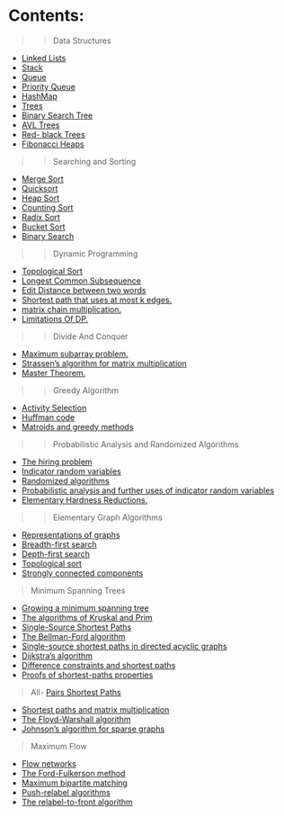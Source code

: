 # Contents:

	
>>	Data Structures

- <a href="https://github.com/RishabhSri14/Cheatsheet/tree/main/DataStructures/LinkedLists">	Linked Lists</a>
- <a href="https://github.com/RishabhSri14/Cheatsheet/tree/main/DataStructures/Stack">	Stack</a>
- <a href="https://github.com/RishabhSri14/Cheatsheet/tree/main/DataStructures/Queue">	Queue</a>
- <a href="https://github.com/RishabhSri14/Cheatsheet/tree/main/DataStructures/PriorityQueue">	Priority Queue</a>
- <a href="https://github.com/RishabhSri14/Cheatsheet/tree/main/DataStructures/HashMap">	HashMap</a>
- <a href="https://github.com/RishabhSri14/Cheatsheet/tree/main/DataStructures/HashMap">	Trees</a>
- <a href="https://github.com/RishabhSri14/Cheatsheet/tree/main/DataStructures/BinarySearchTree">	Binary Search Tree</a>
- <a href="https://github.com/RishabhSri14/Cheatsheet/tree/main/DataStructures/AVLTrees">	AVL Trees</a>
- <a href="https://github.com/RishabhSri14/Cheatsheet/Red-BlackTrees">	Red- black Trees</a>
- <a href="https://github.com/RishabhSri14/Cheatsheet/FibonacciHeaps">	Fibonacci Heaps</a>


>>	Searching and Sorting

- <a href="https://github.com/RishabhSri14/Cheatsheet">	Merge Sort</a>
- <a href="https://github.com/RishabhSri14/Cheatsheet">	Quicksort</a>
- <a href="https://github.com/RishabhSri14/Cheatsheet">	Heap Sort</a>
- <a href="https://github.com/RishabhSri14/Cheatsheet">	Counting Sort</a>
- <a href="https://github.com/RishabhSri14/Cheatsheet">	Radix Sort</a>
- <a href="https://github.com/RishabhSri14/Cheatsheet">	Bucket Sort</a>
- <a href="https://github.com/RishabhSri14/Cheatsheet">	Binary Search</a>

>>	Dynamic Programming

- <a href="https://github.com/RishabhSri14/Cheatsheet">	Topological Sort</a>
- <a href="https://github.com/RishabhSri14/Cheatsheet">	Longest Common Subsequence</a>
- <a href="https://github.com/RishabhSri14/Cheatsheet">	Edit Distance between two words</a>
- <a href="https://github.com/RishabhSri14/Cheatsheet">	Shortest path that uses at most k edges.</a>
- <a href="https://github.com/RishabhSri14/Cheatsheet">	matrix chain multiplication.</a>
- <a href="https://github.com/RishabhSri14/Cheatsheet">	Limitations Of DP.</a>

>>	Divide And Conquer

- <a href="https://github.com/RishabhSri14/Cheatsheet">	Maximum subarray problem.</a>
- <a href="https://github.com/RishabhSri14/Cheatsheet">	Strassen’s algorithm for matrix multiplication</a>
- <a href="https://github.com/RishabhSri14/Cheatsheet">	Master Theorem.</a>

>> 	Greedy Algorithm

- <a href="https://github.com/RishabhSri14/Cheatsheet">	Activity Selection </a>
- <a href="https://github.com/RishabhSri14/Cheatsheet">	Huffman code </a>
- <a href="https://github.com/RishabhSri14/Cheatsheet">	Matroids and greedy methods </a>

>>	Probabilistic Analysis and Randomized Algorithms 

- <a href="https://github.com/RishabhSri14/Cheatsheet"> The hiring problem </a> 
- <a href="https://github.com/RishabhSri14/Cheatsheet"> Indicator random variables </a>
- <a href="https://github.com/RishabhSri14/Cheatsheet"> Randomized algorithms </a>
- <a href="https://github.com/RishabhSri14/Cheatsheet"> Probabilistic analysis and further uses of indicator random variables </a>
- <a href="https://github.com/RishabhSri14/Cheatsheet"> Elementary Hardness Reductions. </a>

>> Elementary Graph Algorithms 

- <a href="https://github.com/RishabhSri14/Cheatsheet"> Representations of graphs </a>
- <a href="https://github.com/RishabhSri14/Cheatsheet"> Breadth-first search </a> 
- <a href="https://github.com/RishabhSri14/Cheatsheet"> Depth-first search </a>
- <a href="https://github.com/RishabhSri14/Cheatsheet"> Topological sort </a>
- <a href="https://github.com/RishabhSri14/Cheatsheet"> Strongly connected components </a>

> Minimum Spanning Trees 

- <a href="https://github.com/RishabhSri14/Cheatsheet"> Growing a minimum spanning tree </a>
- <a href="https://github.com/RishabhSri14/Cheatsheet"> The algorithms of Kruskal and Prim </a>
- <a href="https://github.com/RishabhSri14/Cheatsheet">Single-Source Shortest Paths </a>
- <a href="https://github.com/RishabhSri14/Cheatsheet"> The Bellman-Ford algorithm </a> 
- <a href="https://github.com/RishabhSri14/Cheatsheet"> Single-source shortest paths in directed acyclic graphs </a> 
- <a href="https://github.com/RishabhSri14/Cheatsheet"> Dijkstra’s algorithm </a>
- <a href="https://github.com/RishabhSri14/Cheatsheet"> Difference constraints and shortest paths </a> 
- <a href="https://github.com/RishabhSri14/Cheatsheet"> Proofs of shortest-paths properties </a>
> All- <a href="https://github.com/RishabhSri14/Cheatsheet">Pairs Shortest Paths </a>
- <a href="https://github.com/RishabhSri14/Cheatsheet"> Shortest paths and matrix multiplication </a> 
- <a href="https://github.com/RishabhSri14/Cheatsheet"> The Floyd-Warshall algorithm </a>
- <a href="https://github.com/RishabhSri14/Cheatsheet"> Johnson’s algorithm for sparse graphs </a>
> Maximum Flow 
- <a href="https://github.com/RishabhSri14/Cheatsheet"> Flow networks </a>
- <a href="https://github.com/RishabhSri14/Cheatsheet"> The Ford-Fulkerson method </a> 
- <a href="https://github.com/RishabhSri14/Cheatsheet"> Maximum bipartite matching </a>
- <a href="https://github.com/RishabhSri14/Cheatsheet"> Push-relabel algorithms </a> 
- <a href="https://github.com/RishabhSri14/Cheatsheet"> The relabel-to-front algorithm </a>
